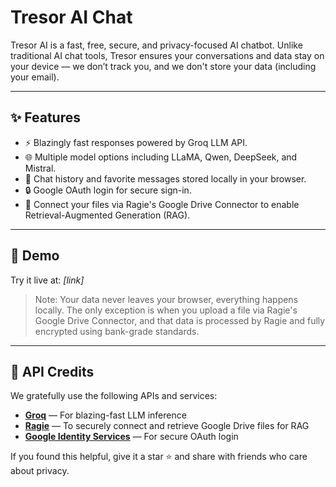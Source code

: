# Tresor AI Chat

Tresor AI is a fast, free, secure, and privacy-focused AI chatbot. Unlike traditional AI chat tools, Tresor ensures your conversations and data stay on your device — we don’t track you, and we don't store your data (including your email).

---

## ✨ Features
- ⚡ Blazingly fast responses powered by Groq LLM API.
- 🌐 Multiple model options including LLaMA, Qwen, DeepSeek, and Mistral.
- 🛅 Chat history and favorite messages stored locally in your browser.
- 🔒 Google OAuth login for secure sign-in.
- 📂 Connect your files via Ragie's Google Drive Connector to enable Retrieval-Augmented Generation (RAG).

---

## 📅 Demo
Try it live at: _[link]_  
> Note: Your data never leaves your browser, everything happens locally. The only exception is when you upload a file via Ragie's Google Drive Connector, and that data is processed by Ragie and fully encrypted using bank-grade standards. 

---

## 💼 API Credits
We gratefully use the following APIs and services:

- **[Groq](https://groq.com/)** — For blazing-fast LLM inference
- **[Ragie](https://ragie.ai)** — To securely connect and retrieve Google Drive files for RAG
- **[Google Identity Services](https://developers.google.com/identity)** — For secure OAuth login

If you found this helpful, give it a star ⭐ and share with friends who care about privacy. 

